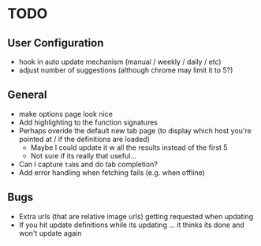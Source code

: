 # TODO #

## User Configuration ##

- hook in auto update mechanism (manual / weekly / daily / etc)
- adjust number of suggestions (although chrome may limit it to 5?)

## General ##

- make options page look nice
- Add highlighting to the function signatures
- Perhaps overide the default new tab page (to display which host you're pointed at / if the definitions are loaded)
  - Maybe I could update it w all the results instead of the first 5
  - Not sure if its really that useful...
- Can I capture `tab`s and do tab completion?
- Add error handling when fetching fails (e.g. when offline)

## Bugs ##

- Extra urls (that are relative image urls) getting requested when updating
- If you hit update definitions while its updating ... it thinks its done and won't update again